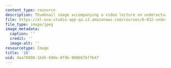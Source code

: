 ```yaml
---
content_type: resource
description: Thumbnail image accompanying a video lecture on underactuated robotics.
file: https://ol-ocw-studio-app-qa.s3.amazonaws.com/courses/6-832-underactuated-robotics-spring-2009/4aa788001bd569de0f9b900667bff647_16.jpg
file_type: image/jpeg
image_metadata:
  caption: ''
  credit: ''
  image-alt: ''
resourcetype: Image
title: '16'
uid: 4aa78800-1bd5-69de-0f9b-900667bff647
---
```

